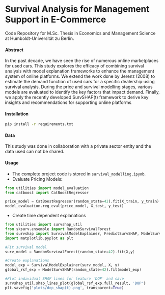 # Survival Analysis for Management Support in E-Commerce
Code Repository for M.Sc. Thesis in Economics and Management Science at Humboldt-Universität zu Berlin.

#### Abstract
In the past decade, we have seen the rise of numerous online marketplaces for used cars. This study explores the efficacy of combining survival analysis with model explanation frameworks to enhance the management system of online platforms. We extend the work done by Jerenz (2008) to estimate the demand function of used cars for a specific dealership using survival analysis. During the price and survival modelling stages, various models are evaluated to identify the key factors that impact demand. Finally, we apply the recently developed SurvSHAP(t) framework to derive key insights and recommendations for supporting online platforms.

#### Installation
```bash
pip install -r requirements.txt
```

#### Data
This study was done in collaboration with a private sector entity and the data used can not be shared.

#### Usage
- The complete project code is stored in `survival_modelling.ipynb`.
- Evaluate Pricing Models:
```python
from utilities import model_evaluation
from catboost import CatBoostRegressor

price_model = CatBoostRegressor(random_state=42).fit(X_train, y_train)
model_evaluation.reg_eval(price_model, X_test, y_test)
```
- Create time dependent explanations
```python
from utilities import survshap_util
from sksurv.ensemble import RandomSurvivalForest
from survshap import SurvivalModelExplainer, PredictSurvSHAP, ModelSurvSHAP
import matplotlib.pyplot as plt

#Fit survival model
surv_model = RandomSurvivalForest(random_state=42).fit(X,y)

#Create explanations
model_exp = SurvivalModelExplainer(surv_model, X, y)
global_rsf_exp = ModelSurvSHAP(random_state=42).fit(model_exp)

#Plot individual SHAP lines for feature 'DOP' and save
survshap_util.shap_lines_plot(global_rsf_exp.full_result, 'DOP')
plt.savefig('plots/dop_shap(t).png', transparent=True)
```


